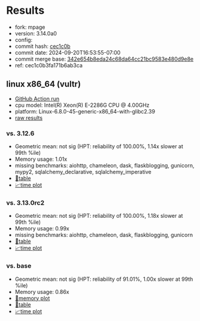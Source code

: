 # Results

- fork: mpage
- version: 3.14.0a0
- config: 
- commit hash: [cec1c0b](https://github.com/mpage/cpython/commit/cec1c0b)
- commit date: 2024-09-20T16:53:55-07:00
- commit merge base: [342e654b8eda24c68da64cc21bc9583e480d9e8e](https://github.com/mpage/cpython/commit/342e654b8eda24c68da64cc21bc9583e480d9e8e)
- ref: cec1c0b3fa171b6ab3ca

## linux x86_64 (vultr)

- [GitHub Action run](https://github.com/facebookexperimental/free-threading-benchmarking/actions/runs/10970083145)
- cpu model: Intel(R) Xeon(R) E-2286G CPU @ 4.00GHz
- platform: Linux-6.8.0-45-generic-x86_64-with-glibc2.39
- [raw results](bm-20240920-vultr-x86_64-mpage-cec1c0b3fa171b6ab3ca-3.14.0a0-cec1c0b.json)

### vs. 3.12.6

- Geometric mean: not sig (HPT: reliability of 100.00%, 1.14x slower at 99th %ile)
- Memory usage: 1.01x
- missing benchmarks: aiohttp, chameleon, dask, flaskblogging, gunicorn, mypy2, sqlalchemy_declarative, sqlalchemy_imperative
- [📄table](bm-20240920-vultr-x86_64-mpage-cec1c0b3fa171b6ab3ca-3.14.0a0-cec1c0b-vs-3.12.6.md)
- [📈time plot](bm-20240920-vultr-x86_64-mpage-cec1c0b3fa171b6ab3ca-3.14.0a0-cec1c0b-vs-3.12.6.svg)

### vs. 3.13.0rc2

- Geometric mean: not sig (HPT: reliability of 100.00%, 1.18x slower at 99th %ile)
- Memory usage: 0.99x
- missing benchmarks: aiohttp, chameleon, dask, flaskblogging, gunicorn
- [📄table](bm-20240920-vultr-x86_64-mpage-cec1c0b3fa171b6ab3ca-3.14.0a0-cec1c0b-vs-3.13.0rc2.md)
- [📈time plot](bm-20240920-vultr-x86_64-mpage-cec1c0b3fa171b6ab3ca-3.14.0a0-cec1c0b-vs-3.13.0rc2.svg)

### vs. base

- Geometric mean: not sig (HPT: reliability of 91.01%, 1.00x slower at 99th %ile)
- Memory usage: 0.86x
- [🧠memory plot](bm-20240920-vultr-x86_64-mpage-cec1c0b3fa171b6ab3ca-3.14.0a0-cec1c0b-vs-base-mem.svg)
- [📄table](bm-20240920-vultr-x86_64-mpage-cec1c0b3fa171b6ab3ca-3.14.0a0-cec1c0b-vs-base.md)
- [📈time plot](bm-20240920-vultr-x86_64-mpage-cec1c0b3fa171b6ab3ca-3.14.0a0-cec1c0b-vs-base.svg)

